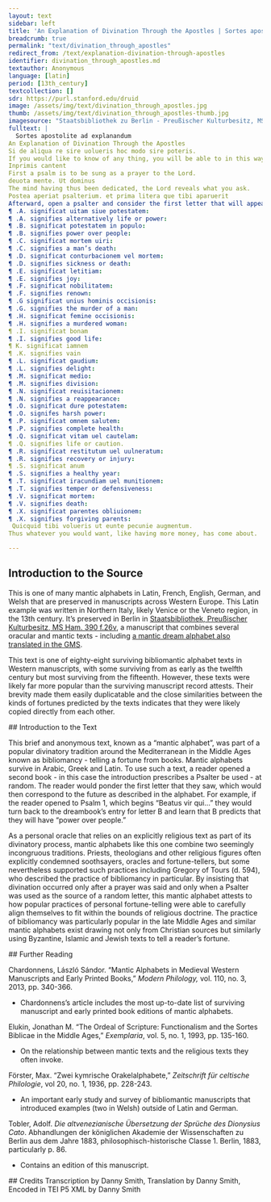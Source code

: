```yaml
---
layout: text
sidebar: left
title: 'An Explanation of Divination Through the Apostles | Sortes apostolite ad explanandum'
breadcrumb: true
permalink: "text/divination_through_apostles"
redirect_from: /text/explanation-divination-through-apostles
identifier: divination_through_apostles.md
textauthor: Anonymous
language: [latin]
period: [13th_century]
textcollection: []
sdr: https://purl.stanford.edu/druid 
image: /assets/img/text/divination_through_apostles.jpg
thumb: /assets/img/text/divination_through_apostles-thumb.jpg
imagesource: "Staatsbibliothek zu Berlin - Preußischer Kulturbesitz, MS Ham. 390 f.26v [Public Domain]"
fulltext: |
  Sortes apostolite ad explanandum
An Explanation of Divination Through the Apostles
Si de aliqua re sire uolueris hoc modo sire poteris.
If you would like to know of any thing, you will be able to in this way.
Inprimis cantent 
First a psalm is to be sung as a prayer to the Lord.
deuota mente. Ut dominus 
The mind having thus been dedicated, the Lord reveals what you ask.
Postea aperiat psalterium. et prima litera que tibi aparuerit 
Afterward, open a psalter and consider the first letter that will appear to you and you will see what you seek:
¶ .A. significat uitam siue potestatem:
¶ .A. signifies alternatively life or power:
¶ .B. significat potestatem in populo:
¶ .B. signifies power over people:
¶ .C. significat mortem uiri:
¶ .C. signifies a man’s death:
¶ .D. significat conturbacionem vel mortem:
¶ .D. signifies sickness or death:
¶ .E. significat letitiam:
¶ .E. signifies joy:
¶ .F. significat nobilitatem:
¶ .F. signifies renown:
¶ .G significat unius hominis occisionis:
¶ .G. signifies the murder of a man:
¶ .H. significat femine occisionis:
¶ .H. signifies a murdered woman:
¶ .I. significat bonam 
¶ .I. signifies good life:
¶ K. significat iamnem 
¶ .K. signifies vain
¶ .L. significat gaudium:
¶ .L. signifies delight:
¶ .M. significat medio:
¶ .M. signifies division:
¶ .N. significat reuisitacionem:
¶ .N. signifies a reappearance:
¶ .O. significat dure potestatem:
¶ .O. signifes harsh power:
¶ .P. significat omnem salutem:
¶ .P. signifies complete health:
¶ .Q. significat vitam uel cautelam:
¶ .Q. signifies life or caution.
¶ .R. significat restitutum uel uulneratum:
¶ .R. signifies recovery or injury:
¶ .S. significat anum 
¶ .S. signifies a healthy year:
¶ .T. significat iracundiam uel munitionem:
¶ .T. signifies temper or defensiveness:
¶ .V. significat mortem:
¶ .V. signifies death:
¶ .X. significat parentes obliuionem:
¶ .X. signifies forgiving parents:
 Quicquid tibi volueris ut eunte pecunie augmentum.
Thus whatever you would want, like having more money, has come about.

--- 
```

## Introduction to the Source 
<p>This is one of many mantic alphabets in Latin, French, English, German, and Welsh that are preserved in manuscripts across Western Europe. This Latin example was written in Northern Italy, likely Venice or the Veneto region, in the 13th century. It’s preserved in Berlin in <a href="https://digital.staatsbibliothek-berlin.de/werkansicht?PPN=PPN679690611&view=overview-toc&PHYSID=PHYS_0060&DMDID=DMDLOG_0001">Staatsbibliothek, Preußischer Kulturbesitz, MS Ham. 390 f.26v</a>, a manuscript that combines several oracular and mantic texts - including <a href="https://www.google.com/url?q=https://sourcebook.stanford.edu/text/explanation-dreams&sa=D&ust=1595424678642000&usg=AFQjCNFkDhjiZugmFBpsbsIoawtPttsWAA">a mantic dream alphabet also translated in the GMS</a>.</p> <p>This text is one of eighty-eight surviving bibliomantic alphabet texts in Western manuscripts, with some surviving from as early as the twelfth century but most surviving from the fifteenth. However, these texts were likely far more popular than the surviving manuscript record attests. Their brevity made them easily duplicatable and the close similarities between the kinds of fortunes predicted by the texts indicates that they were likely copied directly from each other.</p>
## Introduction to the Text 
<p>This brief and anonymous text, known as a “mantic alphabet”, was part of a popular divinatory tradition around the Mediterranean in the Middle Ages known as bibliomancy - telling a fortune from books. Mantic alphabets survive in Arabic, Greek and Latin. To use such a text, a reader opened a second book - in this case the introduction prescribes a Psalter be used - at random. The reader would ponder the first letter that they saw, which would then correspond to the future as described in the alphabet. For example, if the reader opened to Psalm 1, which begins “Beatus vir qui...” they would turn back to the dreambook’s entry for letter B and learn that B predicts that they will have “power over people.”</p> <p>As a personal oracle that relies on an explicitly religious text as part of its divinatory process, mantic alphabets like this one combine two seemingly incongruous traditions. Priests, theologians and other religious figures often explicitly condemned soothsayers, oracles and fortune-tellers, but some nevertheless supported such practices including Gregory of Tours (d. 594), who described the practice of bibliomancy in particular. By insisting that divination occurred only after a prayer was said and only when a Psalter was used as the source of a random letter, this mantic alphabet attests to how popular practices of personal fortune-telling were able to carefully align themselves to fit within the bounds of religious doctrine. The practice of bibliomancy was particularly popular in the late Middle Ages and similar mantic alphabets exist drawing not only from Christian sources but similarly using Byzantine, Islamic and Jewish texts to tell a reader’s fortune.</p>
## Further Reading 
<p dir="ltr" id="docs-internal-guid-a3d51229-7fff-e559-c5cd-05ee16624c40">Chardonnens, László Sándor. “Mantic Alphabets in Medieval Western Manuscripts and Early Printed Books,” <em>Modern Philology,</em> vol. 110, no. 3, 2013, pp. 340-366.</p> <ul> <li dir="ltr"> <p dir="ltr" role="presentation">Chardonnens’s article includes the most up-to-date list of surviving manuscript and early printed book editions of mantic alphabets.</p> </li> </ul> <p dir="ltr">Elukin, Jonathan M. “The Ordeal of Scripture: Functionalism and the Sortes Biblicae in the Middle Ages,” <em>Exemplaria</em>, vol. 5, no. 1, 1993, pp. 135-160.</p> <ul dir="ltr"> <li>On the relationship between mantic texts and the religious texts they often invoke.</li> </ul> <p dir="ltr">Förster, Max. “Zwei kymrische Orakelalphabete,” <em>Zeitschrift für celtische Philologie</em>, vol 20, no. 1, 1936, pp. 228-243.</p> <ul> <li dir="ltr"> <p dir="ltr" role="presentation">An important early study and survey of bibliomantic manuscripts that introduced examples (two in Welsh) outside of Latin and German.</p> </li> </ul> <p dir="ltr">Tobler, Adolf. <em>Die altvenezianische Übersetzung der Sprüche des Dionysius Cato</em>. Abhandlungen der königlichen Akademie der Wissenschaften zu Berlin aus dem Jahre 1883, philosophisch-historische Classe 1. Berlin, 1883, particularly p. 86.</p> <ul> <li dir="ltr"> <p dir="ltr" role="presentation">Contains an edition of this manuscript.</p> </li> </ul>
## Credits
Transcription by Danny Smith, Translation by Danny Smith, Encoded in TEI P5 XML by Danny Smith
